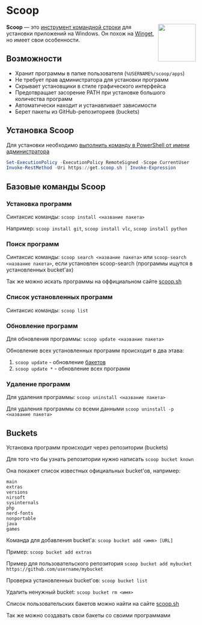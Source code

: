 # Scoop

<img src="/img/logo/scoop.png" style="float: right" width="100px">

**Scoop** — это [инструмент командной строки](https://ru.wikipedia.org/wiki/%D0%98%D0%BD%D1%82%D0%B5%D1%80%D1%84%D0%B5%D0%B9%D1%81_%D0%BA%D0%BE%D0%BC%D0%B0%D0%BD%D0%B4%D0%BD%D0%BE%D0%B9_%D1%81%D1%82%D1%80%D0%BE%D0%BA%D0%B8) для установки приложений на Windows. Он похож на [Winget](/apps/winget), но имеет свои особенности.

## Возможности

 - Хранит программы в папке пользователя (`%USERNAME%/scoop/apps`)
 - Не требует прав администратора для установки программ
 - Скрывает установщики в стиле графического интерфейса
 - Предотвращает засорение PATH при установке большого количества программ
 - Автоматически находит и устанавливает зависимости
 - Берет пакеты из GitHub-репозиториев (buckets)

## Установка Scoop

Для установки необходимо [выполнить команду в PowerShell от имени администратора](/windows/run)

```powershell
Set-ExecutionPolicy -ExecutionPolicy RemoteSigned -Scope CurrentUser
Invoke-RestMethod -Uri https://get.scoop.sh | Invoke-Expression
```

## Базовые команды Scoop
### Установка программ

Синтаксис команды: `scoop install <название пакета>`

Например: `scoop install git`, `scoop install vlc`, `scoop install python`

### Поиск программ

Синтаксис команды: `scoop search <название пакета>` или `scoop-search <название пакета>`, если установлен scoop-search (программы ищутся в установленных bucket'ах) 

Так же можно искать программы на оффициальном сайте [scoop.sh](https://scoop.sh/)

### Список установленных программ

Синтаксис команды: `scoop list`

### Обновление программ

Для обновления программы: `scoop update <название пакета>`

Обновление всех установленных программ происходит в два этава:

1. `scoop update` - обновление [бакетов](##buckets)
2. `scoop update *` - обновление всех программ

### Удаление программ

Для удаления программы: `scoop uninstall <название пакета>`

Для удаления программы со всеми данными `scoop uninstall -p <название пакета>`

## Buckets

Установка программ происходит через репозитории (buckets)

Для того что бы узнать репозитории нужно написать `scoop bucket known`

Она покажет список известных официальных bucket’ов, например:

```
main
extras
versions
nirsoft
sysinternals
php
nerd-fonts
nonportable
java
games
```

Команда для добавления bucket'а: `scoop bucket add <имя> [URL]`

Пример: `scoop bucket add extras`

Пример для пользовательского репозитория `scoop bucket add mybucket https://github.com/username/mybucket`

Проверка установленных bucket'ов: `scoop bucket list`

Удалить ненужный bucket: `scoop bucket rm <имя>`

Список пользовательских бакетов можно найти на сайте [scoop.sh](https://scoop.sh/)

Так же можно создавать свои бакеты со своими программами